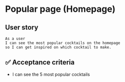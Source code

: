 # Popular page (Homepage)

## User story

```
As a user
I can see the most popular cocktails on the homepage
so I can get inspired on which cocktail to make.
```

## ✅ Acceptance criteria

- I can see the 5 most popular cocktails
